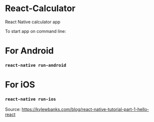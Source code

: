 # React-Calculator
React Native calculator app

To start app on command line:

# For Android
### `react-native run-android`

# For iOS
### `react-native run-ios`

Source: https://kylewbanks.com/blog/react-native-tutorial-part-1-hello-react
